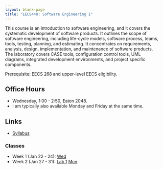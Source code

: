```yaml
---
layout: blank-page
title: "EECS448: Software Engineering I"
---
```


This course is an introduction to software engineering, and it covers
the systematic development of software products. It outlines the scope
of software engineering, including life-cycle models, software
process, teams, tools, testing, planning, and estimating. It
concentrates on requirements, analysis, design, implementation, and
maintenance of software products. The laboratory covers CASE tools,
configuration control tools, UML diagrams, integrated development
environments, and project specific components. 

Prerequisite: EECS 268 and upper-level EECS eligibility.

## Office Hours

  * Wednesday, 1:00 - 2:50, Eaton 2048.
  * I am typically also available Monday and Friday at the same time.

## Links

 * <a href="https://drive.google.com/open?id=1iTVzU3TfgGQSJmm6_NvKCc-85KJT9djG9qTf7XjbZec">Syllabus<a>

### Classes

 * Week 1 (Jan 22 - 24): 
   <a href="https://drive.google.com/open?id=1moOiSS8bvhF_nGbQNclWvF-41Oj692chkWhah7GenfU">Wed</a>
 * Week 2 (Jan 27 - 31):
   [Lab 1](/teaching/EECS_448_S20_Lab1)
   [Mon](https://drive.google.com/open?id=1VNKS4ss71emeNWhDMRXwLQ7U9M0PWHQdgSrWdFlwgA0)




